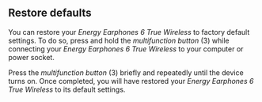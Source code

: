 ## Restore defaults

You can restore your *Energy Earphones 6 True Wireless* to factory default settings. To do so, press and hold the *multifunction button* (3) while connecting your *Energy Earphones 6 True Wireless* to your computer or power socket.

Press the *multifunction button* (3) briefly and repeatedly until the device turns on. Once completed, you will have restored your *Energy Earphones 6 True Wireless* to its default settings.
